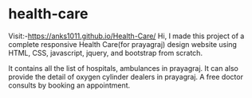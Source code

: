 # health-care
Visit:-https://anks1011.github.io/Health-Care/
Hi, I made this project of a complete responsive Health Care(for prayagraj) design website using HTML, CSS, javascript, jquery, and bootstrap from scratch.

It contains all the list of hospitals, ambulances in prayagraj.
It can also provide the detail of oxygen cylinder dealers in prayagraj.
A free doctor consults by booking an appointment.
